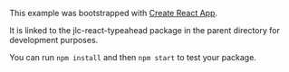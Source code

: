 This example was bootstrapped with [Create React App](https://github.com/facebook/create-react-app).

It is linked to the jlc-react-typeahead package in the parent directory for development purposes.

You can run `npm install` and then `npm start` to test your package.
